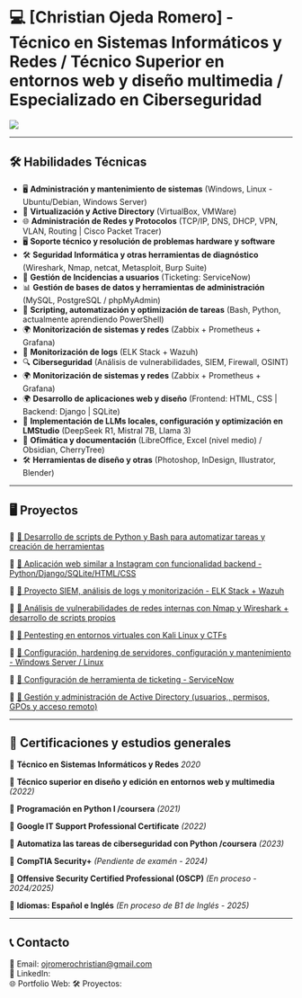 # 💻 [Christian Ojeda Romero] - Técnico en Sistemas Informáticos y Redes / Técnico Superior en entornos web y diseño multimedia / Especializado en Ciberseguridad

<a href="https://linkedin.com"><img src="https://img.shields.io/badge/-LinkedIn-0072b1?&style=for-the-badge&logo=linkedin&logoColor=white" /></a>

---

## 🛠️ Habilidades Técnicas
- 🖥️ **Administración y mantenimiento de sistemas** (Windows, Linux - Ubuntu/Debian, Windows Server)
- 🔧 **Virtualización y Active Directory** (VirtualBox, VMWare)
- 🌐 **Administración de Redes y Protocolos** (TCP/IP, DNS, DHCP, VPN, VLAN, Routing | Cisco Packet Tracer)
- 🖥️ **Soporte técnico y resolución de problemas hardware y software**
- 🛠 **Seguridad Informática y otras herramientas de diagnóstico** (Wireshark, Nmap, netcat, Metasploit, Burp Suite)
- 📂 **Gestión de Incidencias a usuarios** (Ticketing: ServiceNow)
- 📊 **Gestión de bases de datos y herramientas de administración** (MySQL, PostgreSQL / phpMyAdmin)
- 🐍 **Scripting, automatización y optimización de tareas** (Bash, Python, actualmente aprendiendo PowerShell)
- 🌍 **Monitorización de sistemas y redes** (Zabbix + Prometheus + Grafana)
- 📡 **Monitorización de logs** (ELK Stack + Wazuh)
- 🔍 **Ciberseguridad** (Análisis de vulnerabilidades, SIEM, Firewall, OSINT)
- 🌍 **Monitorización de sistemas y redes** (Zabbix + Prometheus + Grafana)
- 🌍 **Desarrollo de aplicaciones web y diseño** (Frontend: HTML, CSS | Backend: Django | SQLite)
- 🤖 **Implementación de LLMs locales, configuración y optimización en LMStudio** (DeepSeek R1, Mistral 7B, Llama 3)
- 📂 **Ofimática y documentación** (LibreOffice, Excel (nivel medio) / Obsidian, CherryTree)
- 🛠️ **Herramientas de diseño y otras** (Photoshop, InDesign, Illustrator, Blender)

---

## 🖥️ Proyectos
🔹 [🔗 Desarrollo de scripts de Python y Bash para automatizar tareas y creación de herramientas](#)
  
🔹 [🔗 Aplicación web similar a Instagram con funcionalidad backend - Python/Django/SQLite/HTML/CSS](#)

🔹 [🔗 Proyecto SIEM, análisis de logs y monitorización - ELK Stack + Wazuh](#)

🔹 [🔗 Análisis de vulnerabilidades de redes internas con Nmap y Wireshark + desarrollo de scripts propios](#)

🔹 [🔗 Pentesting en entornos virtuales con Kali Linux y CTFs](#)

🔹 [🔗 Configuración, hardening de servidores, configuración y mantenimiento - Windows Server / Linux](#)

🔹 [🔗 Configuración de herramienta de ticketing - ServiceNow](#)

🔹 [🔗 Gestión y administración de Active Directory (usuarios,, permisos, GPOs y acceso remoto)](#)

---

## 📜 Certificaciones y estudios generales
📌 **Técnico en Sistemas Informáticos y Redes** *2020*

📌 **Técnico superior en diseño y edición en entornos web y multimedia** *(2022)*

📌 **Programación en Python I /coursera** *(2021)*

📌 **Google IT Support Professional Certificate** *(2022)*

📌 **Automatiza las tareas de ciberseguridad con Python /coursera** *(2023)*

📌 **CompTIA Security+** *(Pendiente de examén - 2024)*

📌 **Offensive Security Certified Professional (OSCP)** *(En proceso - 2024/2025)*

📌 **Idiomas: Español e Inglés** *(En proceso de B1 de Inglés - 2025)*

---

## 📞 Contacto
📧 Email: [ojromerochristian@gmail.com](ojromerochristian@gmail.com)  
🔗 LinkedIn: []()   
🌐 Portfolio Web: []()
🛠 Proyectos: []()
